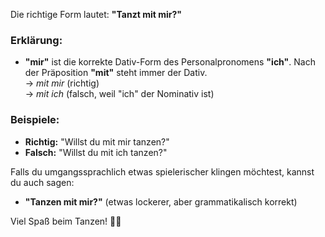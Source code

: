 Die richtige Form lautet: **"Tanzt mit mir?"**  

### Erklärung:  
- **"mir"** ist die korrekte Dativ-Form des Personalpronomens **"ich"**. Nach der Präposition **"mit"** steht immer der Dativ.  
  → *mit mir* (richtig)  
  → *mit ich* (falsch, weil "ich" der Nominativ ist)  

### Beispiele:  
- **Richtig:** "Willst du mit mir tanzen?"  
- **Falsch:** "Willst du mit ich tanzen?"  

Falls du umgangssprachlich etwas spielerischer klingen möchtest, kannst du auch sagen:  
- **"Tanzen mit mir?"** (etwas lockerer, aber grammatikalisch korrekt)  

Viel Spaß beim Tanzen! 💃🕺
